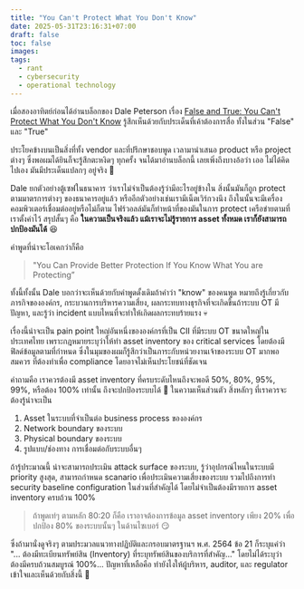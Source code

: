 ```yaml
---
title: "You Can't Protect What You Don't Know"
date: 2025-05-31T23:16:31+07:00
draft: false
toc: false
images:
tags:
  - rant
  - cybersecurity
  - operational technology
---
```


เมื่อสองอาทิตย์ก่อนได้อ่านบล็อกของ Dale Peterson เรื่อง [False and True: You Can't Protect What You Don't Know](https://www.linkedin.com/pulse/false-true-you-cant-protect-what-dont-know-dale-peterson-zsyhc/) รู้สึกเห็นด้วยกับประเด็นที่เค้าต้องการสื่อ ทั้งในส่วน "False" และ "True"

ประโยคข้างบนเป็นสิ่งที่ทั้ง vendor และที่ปรึกษาชอบพูด เวลามานำเสนอ product หรือ project ต่างๆ ซึ่งพอผมได้ยินก็จะรู้สึกตะหงิดๆ ทุกครั้ง จนได้มาอ่านบล็อกนี้ เลยเพิ่งถึงบางอ้อว่า เออ ไม่ได้คิดไปเอง มันมีประเด็นแปลกๆ อยู่จริง 🤣

Dale ยกตัวอย่างตู้เซฟในธนาคาร ว่าเราไม่จำเป็นต้องรู้ว่ามีอะไรอยู่ข้างใน สิ่งนั้นมันก็ถูก protect ตามมาตรการต่างๆ ของธนาคารอยู่แล้ว หรืออีกตัวอย่างเช่นเรามีเน็ตเวิร์กวงนึง ถึงในนั้นจะมีเครื่องคอมพิวเตอร์เชื่อมต่ออยู่หรือไม่ก็ตาม ไฟร์วอลล์มันก็ทำหน้าที่ของมันในการ protect เครือข่ายตามที่เราตั้งค่าไว้ สรุปสั้นๆ คือ **ในความเป็นจริงแล้ว แม้เราจะไม่รู้รายการ asset ทั้งหมด เราก็ยังสามารถปกป้องมันได้** 😆

คำพูดที่น่าจะโอเคกว่าก็คือ

> "You Can Provide Better Protection If You Know What You are Protecting”

ทั้งนี้ทั้งนั้น Dale บอกว่าจะเห็นด้วยกับคำพูดดั้งเดิมถ้าคำว่า "know" ของคนพูด หมายถึงรู้เกี่ยวกับภารกิจขององค์กร, กระบวนการบริหารความเสี่ยง, ผลกระทบทางธุรกิจที่จะเกิดขึ้นถ้าระบบ OT มีปัญหา, และรู้ว่า incident แบบไหนที่จะทำให้เกิดผลกระทบร้ายแรง 💀

เรื่องนี้น่าจะเป็น pain point ใหญ่อันหนี่งขององค์กรที่เป็น CII ที่มีระบบ OT ขนาดใหญ่ในประเทศไทย เพราะกฎหมายระบุว่าให้ทำ asset inventory ของ critical services โดยต้องมีฟิลด์ข้อมูลตามที่กำหนด ซึ่งในมุมของผมก็รู้สึกว่าเป็นภาระกับหน่วยงานเจ้าของระบบ OT มากพอสมควร ที่ต้องทำเพื่อ compliance โดยอาจไม่เห็นประโยชน์ที่ชัดเจน

คำถามคือ เราควรต้องมี asset inventory ที่ครบระดับไหนถึงจะพอดี 50%, 80%, 95%, 99%, หรือต้อง 100% เท่านั้น ถึงจะปกป้องระบบได้ 🤔 ในความเห็นส่วนตัว สิ่งหลักๆ ที่เราควรจะต้องรู้น่าจะเป็น

1. Asset ในระบบที่จำเป็นต่อ business process ขององค์กร
2. Network boundary ของระบบ
3. Physical boundary ของระบบ
4. รูปแบบ/ช่องทาง การเชื่อมต่อกับระบบอื่นๆ

ถ้ารู้ประมาณนี้ น่าจะสามารถประเมิน attack surface ของระบบ, รู้ว่าอุปกรณ์ไหนในระบบมี priority สูงสุด, สามารถกำหนด scanario เพื่อประเมินความเสี่ยงของระบบ รวมไปถึงการทำ security baseline configuration ในส่วนที่สำคัญได้ โดยไม่จำเป็นต้องมีรายการ asset inventory ครบถ้วน 100%

> ถ้าพูดเท่ๆ ตามหลัก 80:20 ก็คือ เราอาจต้องการข้อมูล asset inventory เพียง 20% เพื่อปกป้อง 80% ของระบบนั้นๆ ในด้านไซเบอร์ 😏

ซึ่งถ้ามานั่งดูจริงๆ ตามประมวลแนวทางปฏิบัติและกรอบมาตรฐานฯ พ.ศ. 2564 ข้อ 21 ก็ระบุแค่ว่า "... ต้องมีทะเบียนทรัพย์สิน (Inventory) ที่ระบุทรัพย์สินของบริการที่สำคัญ..." โดยไม่ได้ระบุว่า ต้องมีครบถ้วนสมบูรณ์ 100%... ปัญหาที่เหลือคือ ทำยังไงให้ผู้บริหาร, auditor, และ regulator เข้าใจและเห็นด้วยกับสิ่งนี้ 🤣
